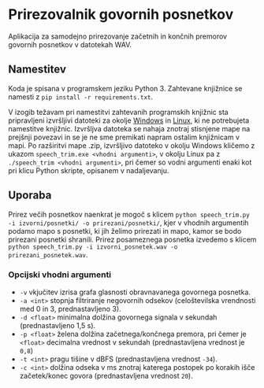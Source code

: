 # Prirezovalnik govornih posnetkov

Aplikacija za samodejno prirezovanje začetnih in končnih premorov govornih posnetkov v datotekah WAV.

## Namestitev

Koda je spisana v programskem jeziku Python 3. Zahtevane knjižnice se namesti z ```pip install -r requirements.txt```.

V izogib težavam pri namestitvi zahtevanih programskih knjižnic sta pripravljeni izvršljivi datoteki za okolje [Windows](https://unilj-my.sharepoint.com/:u:/g/personal/janezkrfe_fe1_uni-lj_si/EaNnS2K1PDVBgyxRaBsGDJkBwNoskeiKRn5d0jpYwnWPEA?e=WkiOcG) in [Linux](https://unilj-my.sharepoint.com/:u:/g/personal/janezkrfe_fe1_uni-lj_si/ERn_1ke8rhJDs35dFGoRV6UBoRM8spPcX4BR8TEDmj7fJQ?e=we7aCz), ki ne potrebujeta namestitve knjižnic. Izvršljva datoteka se nahaja znotraj stisnjene mape na prejšnji povezavi in se je ne sme premikati napram ostalim knjižnicam v mapi. Po razširitvi mape .zip, izvršljivo datoteko v okolju Windows kličemo z ukazom ```speech_trim.exe <vhodni argumenti>```, v okolju Linux pa z ```./speech_trim <vhodni argumenti>```, pri čemer so vodni argumenti enaki kot pri klicu Python skripte, opisanem v nadaljevanju.

## Uporaba

Prirez večih posnetkov naenkrat je mogoč s klicem ```python speech_trim.py -i izvorni/posnetki/ -o prirezani/posnetki/```, kjer v vhodnih argumentih podamo mapo s posnetki, ki jih želimo prirezati in mapo, kamor se bodo prirezani posnetki shranili. Prirez posameznega posnetka izvedemo s klicem  ```python speech_trim.py -i izvorni_posnetek.wav -o prirezani_posnetek.wav```.

### Opcijski vhodni argumenti

* ```-v``` vkjučitev izrisa grafa glasnosti obravnavanega govornega posnetka.
* ```-a <int>``` stopnja filtriranje negovornih odsekov (celoštevilska vrendnosti med 0 in 3, prednastavljeno 3).
* ```-d <float>``` minimalna dolžina govornega signala v sekundah (prednastavljeno 1,5 s).
* ```-p <float>``` želena dolžina začetnega/končnega premora, pri čemer je ```<float>``` decimalna vrednost v sekundah (prednastavljena vrednost je ```0,8```)
* ```-t <int>``` pragu tišine v dBFS (prednastavljena vrednost ```-34```). 
* ```-c <int>``` dolžina odseka v ms znotraj katerega postopek po korakih išče začetek/konec govora (prednastavljena vrednost ```20```).
